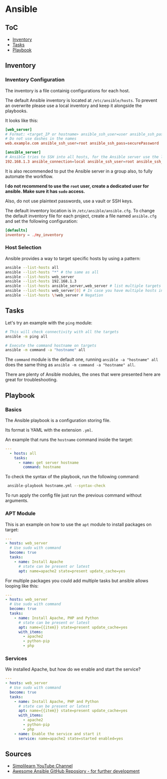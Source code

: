 # Ansible

## ToC

* [Inventory](#inventory)
* [Tasks](#tasks)
* [Playbook](#playbook)

## Inventory

### Inventory Configuration

The inventory is a file containig configurations for each host.

The default Ansible inventory is located at `/etc/ansible/hosts`. To prevent an overwrite please use a local inventory and keep it alongside the playbooks.

It looks like this:

```conf
[web_server]
# Format: <target_IP or hostname> ansible_ssh_user=user ansible_ssh_pass=password
# Do not use dashes in the names
web.example.com ansible_ssh_user=root ansible_ssh_pass=securePassword

[ansible_server]
# Ansible tries to SSH into all hosts, for the Ansible server use the local connection type
192.168.1.3 ansible_connection=local ansible_ssh_user=root ansible_ssh_pass=securePassword
```

It is also recommended to put the Ansible server in a group also, to fully automate the workflow.

**I do not recommend to use the `root` user, create a dedicated user for ansible. Make sure it has `sudo` access.**

Also, do not use plaintext passwords, use a vault or SSH keys.

The default inventory location is in `/etc/ansible/ansible.cfg`. To change the default inventory file for each project, create a file named `ansible.cfg` and set the following configuration:

```conf
[defaults]
inventory = ./my_inventory
```

### Host Selection

Ansible provides a way to target specific hosts by using a pattern:

```bash
ansible --list-hosts all
ansible --list-hosts "*" # the same as all
ansible --list-hosts web_server
ansible --list-hosts 192.168.1.3
ansible --list-hosts ansible_server,web_server # list multiple targets
ansible --list-hosts web_server[0] # In case you have multiple hosts in a group and you want only the first one
ansible --list-hosts \!web_server # Negation
```

## Tasks

Let's try an example with the `ping` module:

```bash
# This will check connectivity with all the targets
ansible -m ping all

# Execute the command hostname on targets
ansible -m command -a "hostname" all
```

The `command` module is the default one, running `ansible -a "hostname" all` does the same thing as `ansible -m command -a "hostname" all`.

There are plenty of Ansible modules, the ones that were presented here are great for troubleshooting.

## Playbook

### Basics

The Ansible playbook is a configuration storing file.

Its format is YAML with the extension ```.yml```.

An example that runs the `hostname` command inside the target:

```yaml
---
  - hosts: all
    tasks:
      - name: get server hostname
        command: hostname
```

To check the syntax of the playbook, run the following command:

```bash
 ansible-playbook hostname.yml --syntax-check
```

To run apply the config file just run the previous command without arguments.

### APT Module

This is an example on how to use the `apt` module to install packages on target:

```yaml
---
- hosts: web_server
  # Use sudo with command
  become: true
  tasks:
    - name: Install Apache
      # state can be present or latest
      apt: name=apache2 state=present update_cache=yes
```

For multiple packages you could add multiple tasks but ansible allows looping like this:

```yaml
---
- hosts: web_server
  # Use sudo with command
  become: true
  tasks:
    - name: Install Apache, PHP and Python
      # state can be present or latest
      apt: name={{item}} state=present update_cache=yes
      with_items:
        - apache2
        - python-pip
        - php
```

### Services

We installed Apache, but how do we enable and start the service?

```yaml
---
- hosts: web_server
  # Use sudo with command
  become: true
  tasks:
    - name: Install Apache, PHP and Python
      # state can be present or latest
      apt: name={{item}} state=present update_cache=yes
      with_items:
        - apache2
        - python-pip
        - php
    - name: Enable the service and start it
      service: name=apache2 state=started enabled=yes
```

## Sources

* [Simplilearn YouTube Channel](https://www.youtube.com/watch?v=EcnqJbxBcM0)
* [Awesome Ansible GitHub Reposiory - for further development](https://github.com/KeyboardInterrupt/awesome-ansible)
